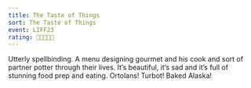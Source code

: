 ```yaml
---
title: The Taste of Things
sort: The Taste of Things
event: LIFF23
rating: 🍷🍷🍷🍷🍷
---
```

Utterly spellbinding. A menu designing gourmet and his cook and sort of partner potter through their lives. It’s beautiful, it’s sad and it’s full of stunning food prep and eating. Ortolans! Turbot! Baked Alaska! 
